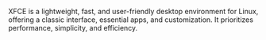 XFCE is a lightweight, fast, and user-friendly desktop environment for Linux, offering a classic interface, essential apps, and customization. It prioritizes performance, simplicity, and efficiency.
